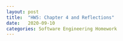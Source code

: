 ```yaml
---
layout: post
title:  "HW5: Chapter 4 and Reflections"
date:   2020-09-10
categories: Software Engineering Homework
---
```

